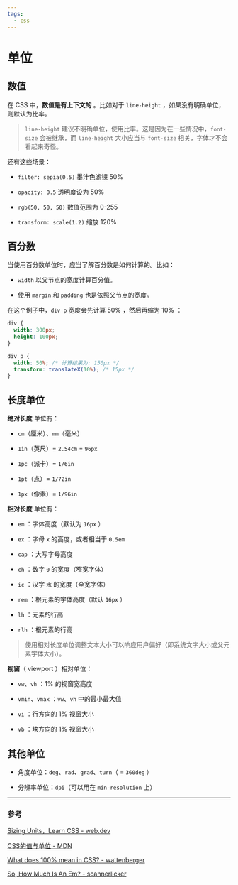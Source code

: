 ```yaml
---
tags:
  - css
---
```


# 单位

## 数值

在 CSS 中，**数值是有上下文的** 。比如对于 `line-height` ，如果没有明确单位，则默认为比率。

> `​​line-height` 建议不明确单位，使用比率。这是因为在一些情况中，`font-size` 会被继承，而 `line-height` 大小应当与 `font-size` 相关，字体才不会看起来奇怪。

还有这些场景：

* `filter: sepia(0.5)` 墨汁色滤镜 50%

* `opacity: 0.5` 透明度设为 50%

* `rgb(50, 50, 50)` 数值范围为 0-255

* `transform: scale(1.2)` 缩放 120%

## 百分数

​当使用百分数单位时，应当了解百分数是如何计算的。比如：

* `width` 以父节点的宽度计算百分值。

* 使用 `margin` 和 `padding` 也是依照父节点的宽度。

在这个例子中，`div p` 宽度会先计算 50% ，然后再缩为 10% ：

```css
div {
  width: 300px;
  height: 100px;
}

div p {
  width: 50%; /* 计算结果为: 150px */
  transform: translateX(10%); /* 15px */
}
```

## 长度单位

**绝对长度** 单位有：

* `cm`（厘米）、`mm`（毫米）

* `1in`（英尺）= `2.54cm` = `96px`

* `1pc`（派卡）= `1/6in`

* `1pt`（点）= `1/72in`

* `1px`（像素）= `1/96in`

**相对长度** 单位有：

* `em` ：字体高度（默认为 `16px` ）

* `ex` ：字母 `x` 的高度，或者相当于 `0.5em`

* `cap` ：大写字母高度

* `ch` ：数字 `0` 的宽度（窄宽字体）

* `ic` ：汉字 `水` 的宽度（全宽字体）

* `rem` ：根元素的字体高度（默认 `16px` ）

* `lh` ：元素的行高

* `rlh` ：根元素的行高

> ​​使用相对长度单位调整文本大小可以响应用户偏好（即系统文字大小或父元素字体大小）。

**视窗**（ viewport ）相对单位：

* `vw`、`vh` ：1% 的视窗宽高度

* `vmin`、`vmax` ：`vw`、`vh` 中的最小最大值

* `vi` ：行方向的 1% 视窗大小

* `vb` ：块方向的 1% 视窗大小

## 其他单位

* 角度单位：`deg`、`rad`、`grad`、`turn`（ = `360deg` ）

* 分辨率单位：`dpi`（可以用在 `min-resolution` 上）

---

### 参考

[Sizing Units，Learn CSS - web.dev](https://web.dev/learn/css/sizing/)

[CSS的值与单位 - MDN](https://developer.mozilla.org/zh-CN/docs/Learn/CSS/Building_blocks/Values_and_units)

[What does 100% mean in CSS? - wattenberger](https://wattenberger.com/blog/css-percents)

[So, How Much Is An Em? - scannerlicker](https://learn.scannerlicker.net/2014/07/31/so-how-much-is-an-em/)